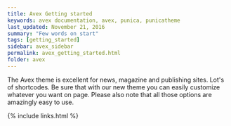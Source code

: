 ```yaml
---
title: Avex Getting started
keywords: avex documentation, avex, punica, punicatheme
last_updated: November 21, 2016
summary: "Few words on start"
tags: [getting_started]
sidebar: avex_sidebar
permalink: avex_getting_started.html
folder: avex
---
```


The Avex theme is excellent for news, magazine and publishing sites. Lot's of shortcodes. Be sure that with our new theme you can easily customize whatever you want on page. Please also note that all those options are amazingly easy to use.

{% include links.html %}
